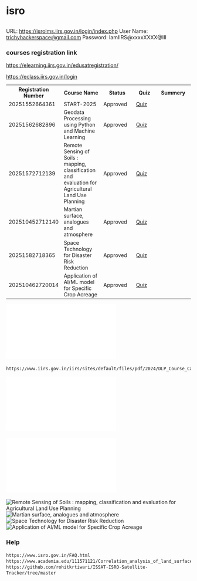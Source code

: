 # isro



##
URL: https://isrolms.iirs.gov.in/login/index.php
User Name: trichyhackerspace@gmail.com
Password: IamIIRS@xxxxXXXX@III




### courses registration link


https://elearning.iirs.gov.in/edusatregistration/




https://eclass.iirs.gov.in/login






<table>
  <tr>
    <th>Registration Number</th>
    <th>Course Name</th>
    <th>Status</th>
    <th>Quiz</th>
    <th>Summery</th>
  </tr>
<tr>
  <td style="width: 50px; word-wrap: break-word;">20251552664361</td>
  <td style="width: 150px; word-wrap: break-word;">START-2025</td>
  <td style="width: 150px; word-wrap: break-word;">Approved</td>
  <td style="width: 150px; word-wrap: break-word;"><a href="https://github.com/Tpj-root/isro/blob/main/START-2025/Quiz_Assessment.md">Quiz</a></td>
  <td style="width: 200px; word-wrap: break-word;"></td>
</tr>
<tr>
  <td style="width: 50px; word-wrap: break-word;">20251562682896</td>
  <td style="width: 150px; word-wrap: break-word;">Geodata Processing using Python and Machine Learning</td>
  <td style="width: 150px; word-wrap: break-word;">Approved</td>
  <td style="width: 150px; word-wrap: break-word;"><a href="https://github.com/Tpj-root/isro/blob/main/Geodata_Processing_using_Python_and_Machine_Learning/Quiz_Assessment.md">Quiz</a></td>
  <td style="width: 200px; word-wrap: break-word;"></td>
</tr>
<tr>
  <td style="width: 50px; word-wrap: break-word;">20251572712139</td>
  <td style="width: 150px; word-wrap: break-word;">Remote Sensing of Soils : mapping, classification and evaluation for Agricultural Land Use Planning</td>
  <td style="width: 150px; word-wrap: break-word;">Approved</td>
  <td style="width: 150px; word-wrap: break-word;"><a href="https://github.com/Tpj-root/isro/blob/main/Remote%20Sensing%20of%20Soils%20by%20Dr%20Suresh%20Kumar/Quiz_Assessment.md">Quiz</a></td>
  <td style="width: 200px; word-wrap: break-word;"></td>
</tr>
<tr>
  <td style="width: 50px; word-wrap: break-word;">202510452712140</td>
  <td style="width: 150px; word-wrap: break-word;">Martian surface, analogues and atmosphere</td>
  <td style="width: 150px; word-wrap: break-word;">Approved</td>
  <td style="width: 150px; word-wrap: break-word;"><a href="https://github.com/Tpj-root/isro/blob/main/MARTIAN%20SURFACE%2C%20ANALOGUES%20AND%20ATMOSPHERE/Quiz_Assessment.md">Quiz</a></td>
  <td style="width: 200px; word-wrap: break-word;"></td>
</tr>
<tr>
  <td style="width: 50px; word-wrap: break-word;">20251582718365</td>
  <td style="width: 150px; word-wrap: break-word;">Space Technology for Disaster Risk Reduction</td>
  <td style="width: 150px; word-wrap: break-word;">Approved</td>
  <td style="width: 150px; word-wrap: break-word;"><a href="https://github.com/Tpj-root/isro/blob/main/Space%20Technology%20for%20Disaster%20Risk%20Reduction/Quiz_Assessment.md">Quiz</a></td>
  <td style="width: 200px; word-wrap: break-word;"></td>
</tr>
<tr>
  <td style="width: 50px; word-wrap: break-word;">202510462720014</td>
  <td style="width: 150px; word-wrap: break-word;">Application of AI/ML model for Specific Crop Acreage</td>
  <td style="width: 150px; word-wrap: break-word;">Approved</td>
  <td style="width: 150px; word-wrap: break-word;"><a href="https://github.com/Tpj-root/isro/blob/main/Application%20of%20AI_ML%20model%20for%20Specific%20Crop%20Acreage/Quiz_Assessment.md">Quiz</a></td>
  <td style="width: 200px; word-wrap: break-word;"></td>
</tr>


</table>


![DLP_Course_Calendar_2025](src/DLP_Course_Calendar_2025.pdf)

```
https://www.iirs.gov.in/iirs/sites/default/files/pdf/2024/DLP_Course_Calendar_2025.pdf
```



![START-2025](START-2025/README.md)

![Geodata Processing using Python and Machine Learning](Geodata_Processing_using_Python_and_Machine_Learning/README.md)


![Remote Sensing of Soils : mapping, classification and evaluation for Agricultural Land Use Planning]()
![Martian surface, analogues and atmosphere]()
![Space Technology for Disaster Risk Reduction]()
![Application of AI/ML model for Specific Crop Acreage]()


















### Help

```
https://www.isro.gov.in/FAQ.html
https://www.academia.edu/111571121/Correlation_analysis_of_land_surface_temperature_on_landsat_8_data_of_Visakhapatnam_Urban_Area_Andhra_Pradesh_India
https://github.com/rohitkrtiwari/ISSAT-ISRO-Satellite-Tracker/tree/master
```
